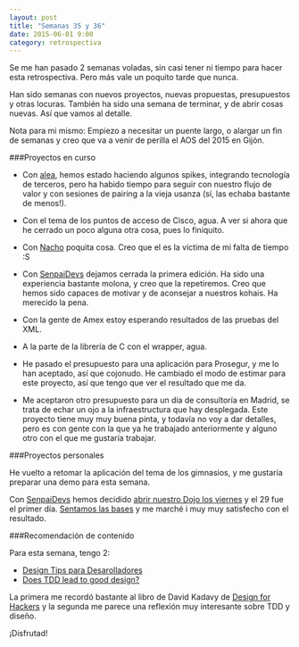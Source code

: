 ```yaml
---
layout: post
title: "Semanas 35 y 36"
date: 2015-06-01 9:00
category: retrospectiva
---
```


Se me han pasado 2 semanas voladas, sin casi tener ni tiempo para hacer esta
retrospectiva. Pero más vale un poquito tarde que nunca.

Han sido semanas con nuevos proyectos, nuevas propuestas, presupuestos y otras
locuras. También ha sido una semana de terminar, y de abrir cosas nuevas. Así
que vamos al detalle.

Nota para mi mismo: Empiezo a necesitar un puente largo, o alargar un fin de
semanas y creo que va a venir de perilla el AOS del 2015 en Gijón.


###Proyectos en curso

* Con [alea](http://alea-soluciones.com), hemos estado haciendo algunos spikes,
  integrando tecnología de terceros, pero ha habido tiempo para seguir con
  nuestro flujo de valor y con sesiones de pairing a la vieja usanza (sí, las
  echaba bastante de menos!).

* Con el tema de los puntos de acceso de Cisco, agua. A ver si ahora que he
  cerrado un poco alguna otra cosa, pues lo finiquito.

* Con [Nacho](https://twitter.com/Nachokyoku) poquita cosa. Creo que el es la
  víctima de mi falta de tiempo :S

* Con [SenpaiDevs](http://senpaidevs.com) dejamos cerrada la primera edición. Ha
  sido una experiencia bastante molona, y creo que la repetiremos. Creo que
  hemos sido capaces de motivar y de aconsejar a nuestros kohais. Ha merecido la
  pena.

* Con la gente de Amex estoy esperando resultados de las pruebas del XML.

* A la parte de la librería de C con el wrapper, agua.

* He pasado el presupuesto para una aplicación para Prosegur, y me lo han
  aceptado, así que cojonudo. He cambiado el modo de estimar para este proyecto,
  así que tengo que ver el resultado que me da.

* Me aceptaron otro presupuesto para un día de consultoría en Madrid, se trata
  de echar un ojo a la infraestructura que hay desplegada. Este proyecto tiene
  muy muy buena pinta, y todavía no voy a dar detalles, pero es con gente con la
  que ya he trabajado anteriormente y alguno otro con el que me gustaría trabajar.

###Proyectos personales

He vuelto a retomar la aplicación del tema de los gimnasios, y me gustaría
preparar una demo para esta semana.

Con [SenpaiDevs](http://senpaidevs.com) hemos decidido [abrir nuestro Dojo los
viernes](https://gist.github.com/nestorsalceda/2b2c22f55aeef5325d8f) y el 29 fue
el primer día. [Sentamos las bases](http://senpaidevs.com/fridaydojo) y me marché i
muy muy satisfecho con el resultado.

###Recomendación de contenido

Para esta semana, tengo 2:

* [Design Tips para Desarolladores](https://www.youtube.com/watch?v=F215TBpEaUI)
* [Does TDD lead to good design?](http://codurance.com/2015/05/12/does-tdd-lead-to-good-design/)

La primera me recordó bastante al libro de David Kadavy de [Design for
Hackers](http://www.amazon.es/Design-Hackers-Reverse-Engineering-Beauty/dp/1119998956/ref=sr_1_1?ie=UTF8&qid=1433141836&sr=8-1&keywords=design+for+hackers)
y la segunda me parece una reflexión muy interesante sobre TDD y diseño.

¡Disfrutad!
